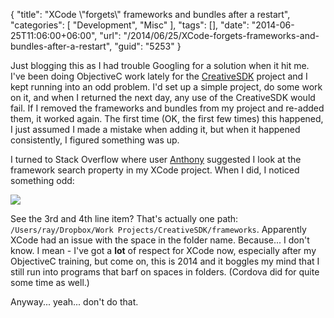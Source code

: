 {
	"title": "XCode \\\"forgets\\\" frameworks and bundles after a restart",
	"categories": [
		"Development",
		"Misc"
	],
	"tags": [],
	"date": "2014-06-25T11:06:00+06:00",
	"url": "/2014/06/25/XCode-forgets-frameworks-and-bundles-after-a-restart",
	"guid": "5253"
}

<p>
Just blogging this as I had trouble Googling for a solution when it hit me. I've been doing ObjectiveC work lately for the <a href="https://creativesdk.adobe.com/">CreativeSDK</a> project and I kept running into an odd problem. I'd set up a simple project, do some work on it, and when I returned the next day, any use of the CreativeSDK would fail. If I removed the frameworks and bundles from my project and re-added them, it worked again. The first time (OK, the first few times) this happened, I just assumed I made a mistake when adding it, but when it happened consistently, I figured something was up.
</p>
<!--more-->
<p>
I turned to Stack Overflow where user <a href="http://stackoverflow.com/users/631076/anthony">Anthony</a> suggested I look at the framework search property in my XCode project. When I did, I noticed something odd:
</p>

<p>
<img src="http://static.raymondcamden.com/images/foo.png" />
</p>

<p>
See the 3rd and 4th line item? That's actually one path: <code>/Users/ray/Dropbox/Work Projects/CreativeSDK/frameworks</code>. Apparently XCode had an issue with the space in the folder name. Because... I don't know. I mean - I've got a <strong>lot</strong> of respect for XCode now, especially after my ObjectiveC training, but come on, this is 2014 and it boggles my mind that I still run into programs that barf on spaces in folders. (Cordova did for quite some time as well.)
</p>

<p>
Anyway... yeah... don't do that.
</p>
